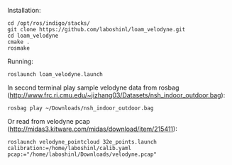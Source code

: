 Installation:

```
cd /opt/ros/indigo/stacks/
git clone https://github.com/laboshinl/loam_velodyne.git
cd loam_velodyne
cmake .
rosmake
```

Running:
```
roslaunch loam_velodyne.launch
```

In second terminal play sample velodyne data from rosbag (http://www.frc.ri.cmu.edu/~jizhang03/Datasets/nsh_indoor_outdoor.bag):
```
rosbag play ~/Downloads/nsh_indoor_outdoor.bag 
```

Or read from velodyne pcap (http://midas3.kitware.com/midas/download/item/215411):
```
roslaunch velodyne_pointcloud 32e_points.launch calibration:=/home/laboshinl/calib.yaml pcap:="/home/laboshinl/Downloads/velodyne.pcap"
```

